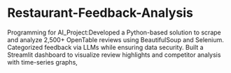 # Restaurant-Feedback-Analysis
 Programming for AI_Project:Developed a Python-based solution to scrape and analyze 2,500+ OpenTable reviews using BeautifulSoup and Selenium. Categorized feedback via LLMs while ensuring data security. Built a Streamlit dashboard to visualize review highlights and competitor analysis with time-series graphs,

